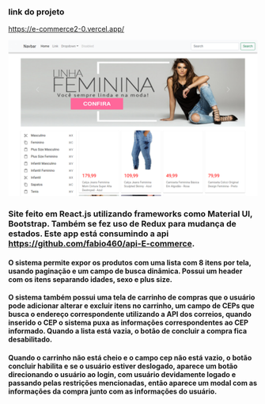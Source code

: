 ### link do projeto
https://e-commerce2-0.vercel.app/


![alt text](./public/siteImg.png)


### Site feito em React.js utilizando frameworks como Material UI, Bootstrap. Também se fez uso de Redux para mudança de estados. Este app está consumindo a api https://github.com/fabio460/api-E-commerce. 

#### O sistema permite expor os produtos com uma lista com 8 itens por tela, usando paginação e um campo de busca dinâmica. Possui um header com os itens separando idades, sexo e plus size. 

#### O sistema também possui uma tela de carrinho de compras que o usuário pode adicionar alterar e excluir itens no carrinho, um campo de CEPs que busca o endereço correspondente utilizando a API dos correios, quando inserido o CEP o sistema puxa as informações correspondentes ao CEP informado. Quando a lista está vazia, o botão de concluir a compra fica desabilitado.  

#### Quando o carrinho não está cheio e o campo cep não está vazio, o botão concluir habilita e se o usuário estiver deslogado, aparece um botão direcionando o usuário ao login, com usuário devidamente logado e passando pelas restrições mencionadas, então aparece um modal com as informações da compra junto com as informações do usuário. 
